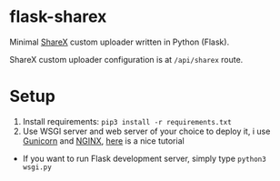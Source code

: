 # flask-sharex
Minimal [ShareX](https://getsharex.com/) custom uploader written in Python (Flask).

ShareX custom uploader configuration is at `/api/sharex` route.

# Setup
1. Install requirements: `pip3 install -r requirements.txt`
2. Use WSGI server and web server of your choice to deploy it, i use [Gunicorn](https://gunicorn.org/) and [NGINX](https://www.nginx.com/), [here](https://www.digitalocean.com/community/tutorials/how-to-serve-flask-applications-with-gunicorn-and-nginx-on-ubuntu-18-04) is a nice tutorial
* If you want to run Flask development server, simply type `python3 wsgi.py`
